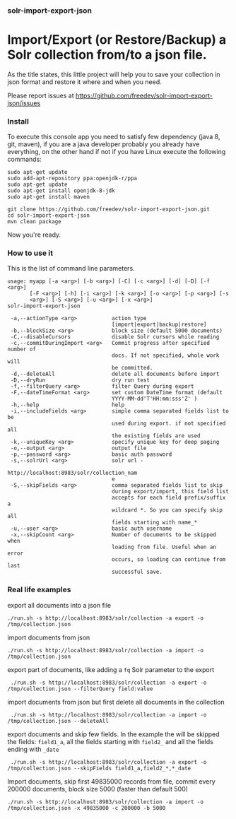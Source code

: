 ### solr-import-export-json

# Import/Export (or Restore/Backup) a Solr collection from/to a json file.

As the title states, this little project will help you to save your collection in json format and restore it where and when you need.

Please report issues at https://github.com/freedev/solr-import-export-json/issues

### Install

To execute this console app you need to satisfy few dependency (java 8, git, maven), if you are a java developer probably you already have everything, on the other hand if not if you have Linux execute the following commands:

    sudo apt-get update
    sudo add-apt-repository ppa:openjdk-r/ppa
    sudo apt-get update
    sudo apt-get install openjdk-8-jdk
    sudo apt-get install maven
  
    git clone https://github.com/freedev/solr-import-export-json.git
    cd solr-import-export-json
    mvn clean package

Now you're ready.

### How to use it

This is the list of command line parameters.

    usage: myapp [-a <arg>] [-b <arg>] [-C] [-c <arg>] [-d] [-D] [-f <arg>]
           [-F <arg>] [-h] [-i <arg>] [-k <arg>] [-o <arg>] [-p <arg>] [-s
           <arg>] [-S <arg>] [-u <arg>] [-x <arg>]
    solr-import-export-json
    
     -a,--actionType <arg>           action type
                                     [import|export|backup|restore]
     -b,--blockSize <arg>            block size (default 5000 documents)
     -C,--disableCursors             disable Solr cursors while reading
     -c,--commitDuringImport <arg>   Commit progress after specified number of
                                     docs. If not specified, whole work will
                                     be committed.
     -d,--deleteAll                  delete all documents before import
     -D,--dryRun                     dry run test
     -f,--filterQuery <arg>          filter Query during export
     -F,--dateTimeFormat <arg>       set custom DateTime format (default
                                     YYYY-MM-dd'T'HH:mm:sss'Z' )
     -h,--help                       help
     -i,--includeFields <arg>        simple comma separated fields list to be
                                     used during export. if not specified all
                                     the existing fields are used
     -k,--uniqueKey <arg>            specify unique key for deep paging
     -o,--output <arg>               output file
     -p,--password <arg>             basic auth password
     -s,--solrUrl <arg>              solr url -
                                     http://localhost:8983/solr/collection_nam
                                     e
     -S,--skipFields <arg>           comma separated fields list to skip
                                     during export/import, this field list
                                     accepts for each field prefix/suffix a
                                     wildcard *. So you can specify skip all
                                     fields starting with name_*
     -u,--user <arg>                 basic auth username
     -x,--skipCount <arg>            Number of documents to be skipped when
                                     loading from file. Useful when an error
                                     occurs, so loading can continue from last
                                     successful save.

### Real life examples

export all documents into a json file

    ./run.sh -s http://localhost:8983/solr/collection -a export -o /tmp/collection.json

import documents from json

    ./run.sh -s http://localhost:8983/solr/collection -a import -o /tmp/collection.json 

export part of documents, like adding a `fq`  Solr parameter to the export

     ./run.sh -s http://localhost:8983/solr/collection -a export -o /tmp/collection.json --filterQuery field:value

import documents from json but first delete all documents in the collection

     ./run.sh -s http://localhost:8983/solr/collection -a import -o /tmp/collection.json --deleteAll

export documents and skip few fields. In the example the will be skipped the fields: `field1_a`, all the fields starting with `field2_` and all the fields ending with `_date`

     ./run.sh -s http://localhost:8983/solr/collection -a export -o /tmp/collection.json --skipFields field1_a,field2_*,*_date

Import documents, skip first 49835000 records from file, commit every 200000 documents, block size 5000 (faster than default 500) 

    ./run.sh -s http://localhost:8983/solr/collection -a import -o /tmp/collection.json -x 49835000 -c 200000 -b 5000 
